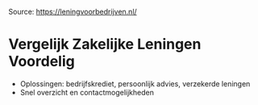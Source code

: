 Source: https://leningvoorbedrijven.nl/

# Vergelijk Zakelijke Leningen Voordelig

- Oplossingen: bedrijfskrediet, persoonlijk advies, verzekerde leningen
- Snel overzicht en contactmogelijkheden


